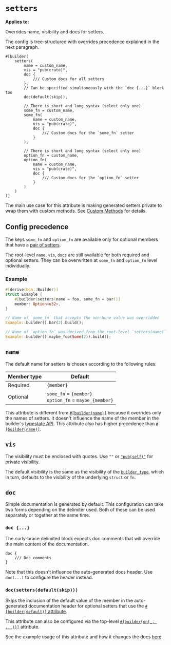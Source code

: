 # `setters`

**Applies to:** <Badge type="warning" text="struct fields"/> <Badge type="warning" text="function arguments"/> <Badge type="warning" text="method arguments"/>

Overrides name, visibility and docs for setters.

The config is tree-structured with overrides precedence explained in the next paragraph.

```attr
#[builder(
    setters(
        name = custom_name,
        vis = "pub(crate)",
        doc {
            /// Custom docs for all setters
        },
        // Can be specified simultaneously with the `doc {...}` block too
        doc(default(skip)),

        // There is short and long syntax (select only one)
        some_fn = custom_name,
        some_fn(
            name = custom_name,
            vis = "pub(crate)",
            doc {
                /// Custom docs for the `some_fn` setter
            }
        ),

        // There is short and long syntax (select only one)
        option_fn = custom_name,
        option_fn(
            name = custom_name,
            vis = "pub(crate)",
            doc {
                /// Custom docs for the `option_fn` setter
            }
        )
    )
)]
```

The main use case for this attribute is making generated setters private to wrap them with custom methods. See [Custom Methods](../../../guide/typestate-api/custom-methods) for details.

## Config precedence

The keys `some_fn` and `option_fn` are available only for optional members that have a [pair of setters](../../../guide/basics/optional-members#setters-pair).

The root-level `name`, `vis`, `docs` are still available for both required and optional setters. They can be overwritten at `some_fn` and `option_fn` level individually.

### Example

```rust
#[derive(bon::Builder)]
struct Example {
    #[builder(setters(name = foo, some_fn = bar))]
    member: Option<u32>,
}

// Name of `some_fn` that accepts the non-None value was overridden
Example::builder().bar(2).build();

// Name of `option_fn` was derived from the root-level `setters(name)`
Example::builder().maybe_foo(Some(2)).build();
```

## `name`

The default name for setters is chosen according to the following rules:

| Member type | Default                                                   |
| ----------- | --------------------------------------------------------- |
| Required    | `{member}`                                                |
| Optional    | `some_fn` = `{member}`<br/>`option_fn` = `maybe_{member}` |

This attribute is different from [`#[builder(name)]`](./name) because it overrides only the names of setters. It doesn't influence the name of the member in the builder's [typestate API](../../../guide/typestate-api). This attribute also has higher precedence than [`#[builder(name)]`](./name).

## `vis`

The visibility must be enclosed with quotes. Use `""` or [`"pub(self)"`](https://doc.rust-lang.org/reference/visibility-and-privacy.html#pubin-path-pubcrate-pubsuper-and-pubself) for private visibility.

The default visibility is the same as the visibility of the [`builder_type`](../top-level/builder_type#vis), which in turn, defaults to the visibility of the underlying `struct` or `fn`.

## `doc`

Simple documentation is generated by default. This configuration can take two forms depending on the delimiter used. Both of these can be used separately or together at the same time.

### `doc {...}`

The curly-brace delimited block expects doc comments that will override the main content of the documentation.

```attr
doc {
    /// Doc comments
}
```

Note that this doesn't influence the auto-generated docs header. Use `doc(...)` to configure the header instead.

### `doc(setters(default(skip)))`

Skips the inclusion of the default value of the member in the auto-generated documentation header for optional setters that use the [`#[builder(default)]` attribute](./default#generated-docs).

This attribute can also be configured via the top-level [`#[builder(on(_, ...))]`](../top-level/on#attributes) attribute.

See the example usage of this attribute and how it changes the docs [here](https://docs.rs/bon-sandbox/latest/bon_sandbox/attr_setters_doc_default_skip/index.html).
